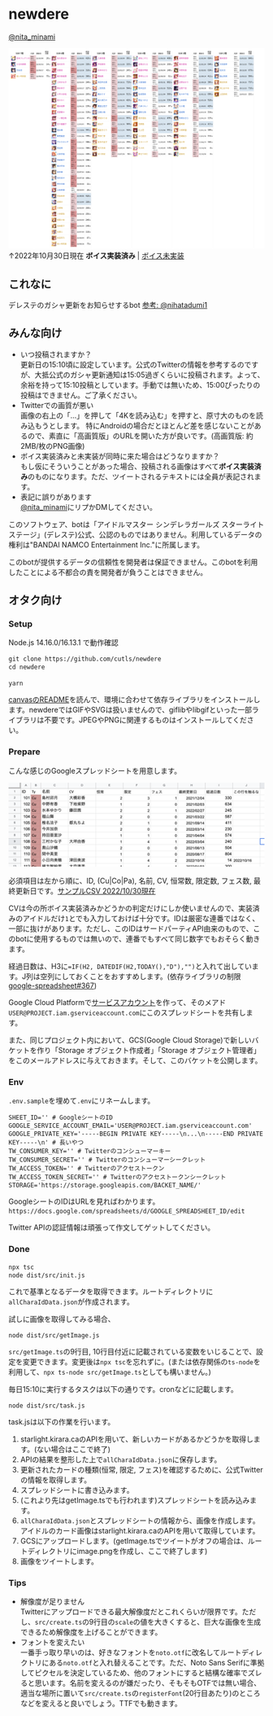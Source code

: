 # newdere

[@nita_minami](https://twitter.com/nita_minami)

![2022-10-30-cv](/res/2022-10-30-cv.png)  
↑2022年10月30日現在 **ボイス実装済み** | [ボイス未実装](https://github.com/cutls/newdere/blob/main/res/2022-10-30-nocv.png)

## これなに

デレステのガシャ更新をお知らせするbot [参考: @nihatadumi1](https://twitter.com/nihatadumi1)

## みんな向け

* いつ投稿されますか？  
更新日の15:10頃に設定しています。公式のTwitterの情報を参考するのですが、大抵公式のガシャ更新通知は15:05過ぎくらいに投稿されます。よって、余裕を持って15:10投稿としています。手動では無いため、15:00ぴったりの投稿はできません。ご了承ください。
* Twitterでの画質が悪い  
画像の右上の「…」を押して「4Kを読み込む」を押すと、原寸大のものを読み込もうとします。
特にAndroidの場合だとほとんど差を感じないことがあるので、素直に「高画質版」のURLを開いた方が良いです。(高画質版: 約2MB/枚のPNG画像)
* ボイス実装済みと未実装が同時に来た場合はどうなりますか？  
もし仮にそういうことがあった場合、投稿される画像はすべて**ボイス実装済み**のものになります。ただ、ツイートされるテキストには全員が表記されます。
* 表記に誤りがあります  
[@nita_minami](https://twitter.com/nita_minami)にリプかDMしてください。


このソフトウェア、botは「アイドルマスター シンデレラガールズ スターライトステージ」(デレステ)公式、公認のものではありません。利用しているデータの権利は"BANDAI NAMCO Entertainment Inc."に所属します。

このbotが提供するデータの信頼性を開発者は保証できません。このbotを利用したことによる不都合の責を開発者が負うことはできません。

## オタク向け

### Setup

Node.js 14.16.0/16.13.1 で動作確認

```
git clone https://github.com/cutls/newdere
cd newdere

yarn
```

[canvasのREADME](https://github.com/Automattic/node-canvas#readme)を読んで、環境に合わせて依存ライブラリをインストールします。newdereではGIFやSVGは扱いませんので、giflibやlibgifといった一部ライブラリは不要です。JPEGやPNGに関連するものはインストールしてください。

### Prepare

こんな感じのGoogleスプレッドシートを用意します。

![Google SpreadSheet](/res/spreadsheet.png)

必須項目は左から順に、ID, (Cu|Co|Pa), 名前, CV, 恒常数, 限定数, フェス数, 最終更新日です。[サンプルCSV 2022/10/30現在](https://github.com/cutls/newdere/blob/main/res/samplesheet-20221030.csv)

CVは今の所ボイス実装済みかどうかの判定だけにしか使いませんので、実装済みのアイドルだけ`1`とでも入力しておけば十分です。IDは厳密な連番ではなく、一部に抜けがあります。ただし、このIDはサードパーティAPI由来のもので、このbotに使用するものでは無いので、連番でもすべて同じ数字でもおそらく動きます。

経過日数は、H3に`=IF(H2, DATEDIF(H2,TODAY(),"D"),"")`と入れて出しています。J列は空列にしておくことをおすすめします。(依存ライブラリの制限 [google-spreadsheet#367](https://github.com/theoephraim/node-google-spreadsheet/issues/367))

Google Cloud Platformで[サービスアカウント](https://console.cloud.google.com/iam-admin/serviceaccounts)を作って、そのメアド`USER@PROJECT.iam.gserviceaccount.com`にこのスプレッドシートを共有します。

また、同じプロジェクト内において、GCS(Google Cloud Storage)で新しいバケットを作り「Storage オブジェクト作成者」「Storage オブジェクト管理者」をこのメールアドレスに与えておきます。そして、このバケットを公開します。

### Env

`.env.sample`を埋めて`.env`にリネームします。

```
SHEET_ID='' # GoogleシートのID
GOOGLE_SERVICE_ACCOUNT_EMAIL='USER@PROJECT.iam.gserviceaccount.com'
GOOGLE_PRIVATE_KEY='-----BEGIN PRIVATE KEY-----\n...\n-----END PRIVATE KEY-----\n' # 長いやつ
TW_CONSUMER_KEY='' # Twitterのコンシューマーキー
TW_CONSUMER_SECRET='' # Twitterのコンシューマーシークレット
TW_ACCESS_TOKEN='' # Twitterのアクセストークン
TW_ACCESS_TOKEN_SECRET='' # Twitterのアクセストークンシークレット
STORAGE='https://storage.googleapis.com/BACKET_NAME/'
```

GoogleシートのIDはURLを見ればわかります。`https://docs.google.com/spreadsheets/d/GOOGLE_SPREADSHEET_ID/edit`

Twitter APIの認証情報は頑張って作文してゲットしてください。

### Done

```
npx tsc
node dist/src/init.js
```

これで基準となるデータを取得できます。ルートディレクトリに`allCharaIdData.json`が作成されます。

試しに画像を取得してみる場合、

```
node dist/src/getImage.js
```

`src/getImage.ts`の9行目, 10行目付近に記載されている変数をいじることで、設定を変更できます。変更後は`npx tsc`を忘れずに。(または依存関係の`ts-node`を利用して、`npx ts-node src/getImage.ts`としても構いません。)

毎日15:10に実行するタスクは以下の通りです。cronなどに記載します。
```
node dist/src/task.js
```

task.jsは以下の作業を行います。

1. starlight.kirara.caのAPIを用いて、新しいカードがあるかどうかを取得します。(ない場合はここで終了)
1. APIの結果を整形した上で`allCharaIdData.json`に保存します。
1. 更新されたカードの種類(恒常, 限定, フェス)を確認するために、公式Twitterの情報を取得します。
1. スプレッドシートに書き込みます。
1. (これより先はgetImage.tsでも行われます)スプレッドシートを読み込みます。
1. `allCharaIdData.json`とスプレッドシートの情報から、画像を作成します。アイドルのカード画像はstarlight.kirara.caのAPIを用いて取得しています。
1. GCSにアップロードします。(getImage.tsでツイートがオフの場合は、ルートディレクトリにimage.pngを作成し、ここで終了します)
1. 画像をツイートします。

### Tips

* 解像度が足りません  
Twitterにアップロードできる最大解像度だとこれくらいが限界です。ただし、`src/create.ts`の9行目の`scale`の値を大きくすると、巨大な画像を生成できるため解像度を上げることができます。
* フォントを変えたい  
一番手っ取り早いのは、好きなフォントを`noto.otf`に改名してルートディレクトリにある`noto.otf`と入れ替えることです。ただ、Noto Sans Serifに準拠してピクセルを決定しているため、他のフォントにすると結構な確率でズレると思います。名前を変えるのが嫌だったり、そもそもOTFでは無い場合、適当な場所に置いて`src/create.ts`の`registerFont`(20行目あたり)のところなどを変えると良いでしょう。TTFでも動きます。
